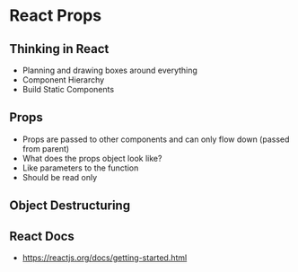 # React Props

## Thinking in React
- Planning and drawing boxes around everything
- Component Hierarchy
- Build Static Components

## Props
- Props are passed to other components and can only flow down (passed from parent)
- What does the props object look like?
- Like parameters to the function
- Should be read only

## Object Destructuring

## React Docs
- https://reactjs.org/docs/getting-started.html